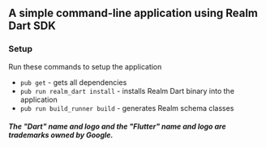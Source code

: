 ## A simple command-line application using Realm Dart SDK

### Setup 
Run these commands to setup the application

*  `pub get` - gets all dependencies
* `pub run realm_dart install` - installs Realm Dart binary into the application
*  `pub run build_runner build` - generates Realm schema classes

##### The "Dart" name and logo and the "Flutter" name and logo are trademarks owned by Google. 

